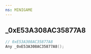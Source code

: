 ```yaml
---
ns: MINIGAME
---
```

## _0xE53A308AC35877A8

```c
// 0xE53A308AC35877A8
Any _0xE53A308AC35877A8();
```


